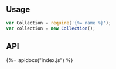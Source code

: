 ## Usage

```js
var Collection = require('{%= name %}');
var collection = new Collection();
```

## API
{%= apidocs("index.js") %}

